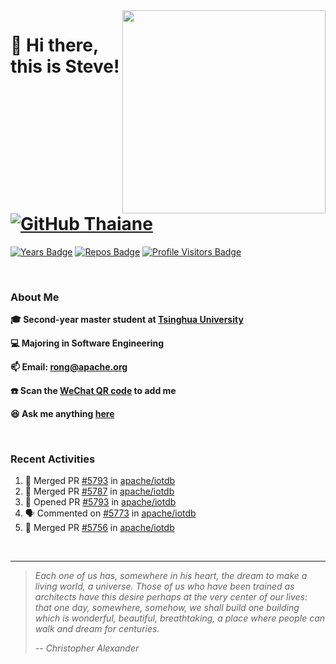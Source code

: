<img align='right' src="https://camo.githubusercontent.com/fb070d9f71a64edbafed08519130d75e7e0a0a69665d50d94ad095157f702e59/68747470733a2f2f6d656469612e67697068792e636f6d2f6d656469612f6d47634e6a736657416a593541455a4e77362f67697068792e676966" width="325">

# 👋 Hi there, this is Steve! [![GitHub Thaiane](https://img.shields.io/github/followers/SteveYurongSu?label=follow&style=social)](https://github.com/SteveYurongSu)


[![Years Badge](https://badges.pufler.dev/years/SteveYurongSu)](https://badges.pufler.dev)
[![Repos Badge](https://badges.pufler.dev/repos/SteveYurongSu)](https://badges.pufler.dev)
[![Profile Visitors Badge](https://visitor-badge.glitch.me/badge?page_id=SteveYurongSu.SteveYurongSu)](https://github.com/SteveYurongSu)

</br>

### About Me

**🎓 Second-year master student at [Tsinghua University](https://www.tsinghua.edu.cn/)**

**💻 Majoring in Software Engineering**

**📫 Email: rong@apache.org**

**☎️ Scan the [WeChat QR code](https://github.com/SteveYurongSu/SteveYurongSu/issues/1) to add me**

**😆 Ask me anything <a href="https://github.com/SteveYurongSu/SteveYurongSu/issues">here</a>**

</br>

### Recent Activities
<!--START_SECTION:activity-->

1. 🎉 Merged PR [#5793](https://github.com/apache/iotdb/pull/5793) in [apache/iotdb](https://github.com/apache/iotdb)
2. 🎉 Merged PR [#5787](https://github.com/apache/iotdb/pull/5787) in [apache/iotdb](https://github.com/apache/iotdb)
3. 💪 Opened PR [#5793](https://github.com/apache/iotdb/pull/5793) in [apache/iotdb](https://github.com/apache/iotdb)
4. 🗣 Commented on [#5773](https://github.com/apache/iotdb/issues/5773) in [apache/iotdb](https://github.com/apache/iotdb)
5. 🎉 Merged PR [#5756](https://github.com/apache/iotdb/pull/5756) in [apache/iotdb](https://github.com/apache/iotdb)
<!--END_SECTION:activity-->

</br>

---

> *Each one of us has, somewhere in his heart, the dream to make a living world, a universe. Those of us who have been trained as architects have this desire perhaps at the very center of our lives: that one day, somewhere, somehow, we shall build one building which is wonderful, beautiful, breathtaking, a place where people can walk and dream for centuries.*
>
> *-- Christopher Alexander*
